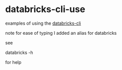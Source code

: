 # databricks-cli-use
examples of using the [databricks-cli](https://github.com/databricks/databricks-cli)

note for ease of typing I added an alias for databricks

see

  databricks -h

for help
